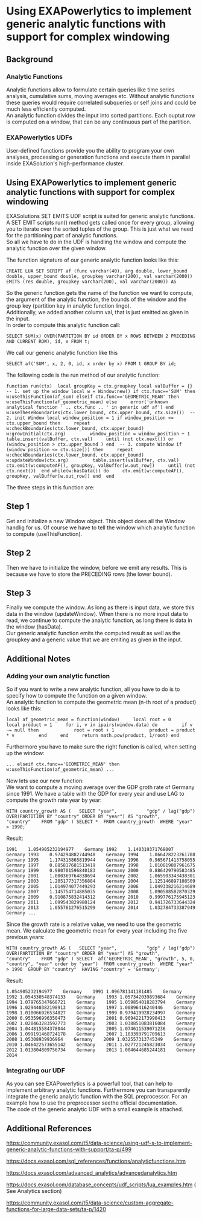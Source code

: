 # Using EXAPowerlytics to implement generic analytic functions with support for complex windowing 
## Background

### Analytic Functions

Analytic functions allow to formulate certain queries like time series analysis, cumulative sums, moving averages etc. Without analytic functions these queries would require correlated subqueries or self joins and could be much less efficiently computed.  
An analytic function divides the input into sorted partitions. Each ouptut row is computed on a window, that can be any continuous part of the partition.

### EXAPowerlytics UDFs

User-defined functions provide you the ability to program your own analyses, processing or generation functions and execute them in parallel inside EXASolution's high-performance cluster. 

## Using EXAPowerlytics to implement generic analytic functions with support for complex windowing

EXASolutions SET EMITS UDF script is suited for generic analytic functions. A SET EMIT scripts run() method gets called once for every group, allowing you to iterate over the sorted tuples of the group. This is just what we need for the partitioning part of analytic functions.  
So all we have to do in the UDF is handling the window and compute the analytic function over the given window.

The function signature of our generic analytic function looks like this:


```
CREATE LUA SET SCRIPT af (func varchar(40), arg double, lower_bound double, upper_bound double, groupkey varchar(200), val varchar(2000))  EMITS (res double, groupkey varchar(200), val varchar(2000)) AS 
```
So the generic function gets the name of the function we want to compute, the argument of the analytic function, the bounds of the window and the group key (partition key in analytic function lingo).  
Additionally, we added another column val, that is just emitted as given in the input.  
In order to compute this analytic function call:


```
SELECT SUM(x) OVER(PARTITION BY id ORDER BY x ROWS BETWEEN 2 PRECEDING AND CURRENT ROW), id, x FROM t; 
```
We call our generic analytic function like this


```
SELECT af('SUM', x, 2, 0, id, x order by x) FROM t GROUP BY id; 
```
The following code is the run method of our analytic function:


```
function run(ctx)  local groupKey = ctx.groupkey local valBuffer = {}  -- 1. set up the window local w = Window:new() if ctx.func=='SUM' then     w:useThisFunction(af_sum) elseif ctx.func=='GEOMETRIC_MEAN' then     w:useThisFunction(af_geometric_mean) else     error('unknown analytical function ' .. ctx.func .. ' in generic udf af') end w:useTheseBoundaries(ctx.lower_bound, ctx.upper_bound, ctx.size())  -- 2. init Window local window_position = 1 if window_position <= ctx.upper_bound then     repeat         w:checkBoundaries(ctx.lower_bound, ctx.upper_bound)         w:growInitial(ctx.arg)         window_position = window_position + 1         table.insert(valBuffer, ctx.val)     until (not ctx.next()) or (window_position > ctx.upper_bound ) end  -- 3. compute Window if (window_position <= ctx.size()) then     repeat         w:checkBoundaries(ctx.lower_bound, ctx.upper_bound)         w:updateWindow(ctx.arg)         table.insert(valBuffer, ctx.val)         ctx.emit(w:computeAF(), groupKey, valBuffer[w.out_row])     until (not ctx.next())  end while(w:hasData()) do     ctx.emit(w:computeAF(), groupKey, valBuffer[w.out_row]) end  end 
```
The three steps in this function are:

## Step 1

Get and initialize a new Window object. This object does all the Window handlig for us. Of course we have to tell the window which analytic function to compute (useThisFunction).

## Step 2

Then we have to initialize the window, before we emit any results. This is because we have to store the PRECEDING rows (the lower bound).

## Step 3

Finally we compute the window. As long as there is input data, we store this data in the window (updateWindow). When there is no more input data to read, we continue to compute the analytic function, as long there is data in the window (hasData).  
Our generic analytic function emits the computed result as well as the groupkey and a generic value that we are emiting as given in the input.

## Additional Notes

### Adding your own analytic function

So if you want to write a new analytic function, all you have to do is to specify how to compute the function on a given window.  
An analytic function to compute the geometric mean (n-th root of a product) looks like this:


```
local af_geometric_mean = function(window)     local root = 0     local product = 1     for i, v in ipairs(window.data) do         if v ~= null then             root = root + 1             product = product * v         end     end     return math.pow(product, 1/root) end 
```
Furthermore you have to make sure the right function is called, when setting up the window:


```
... elseif ctx.func=='GEOMETRIC_MEAN' then     w:useThisFunction(af_geometric_mean) ... 
```
Now lets use our new function:  
We want to compute a moving average over the GDP groth rate of Germany since 1991. We have a table with the GDP for every year and use LAG to compute the growth rate year by year:


```
WITH country_growth AS (   SELECT "year",           "gdp" / lag("gdp") OVER(PARTITION BY "country" ORDER BY "year") AS "growth",           "country"    FROM "gdp" ) SELECT *  FROM country_growth  WHERE "year" > 1990; 
```
Result:


```
1991    1.054905232194977    Germany 1992    1.140319371768007    Germany 1993    0.974294882744948    Germany 1994    1.066428223261708    Germany 1995    1.174315865819944    Germany 1996    0.965671413758055    Germany 1997    0.885817681513419    Germany 1998    1.010819807961675    Germany 1999    0.980701596840183    Germany 2000    0.886429790583485    Germany 2001    1.000369764838694    Germany 2002    1.065903343438301    Germany 2003    1.205177317356884    Germany 2004    1.125146897108509    Germany 2005    1.014974077449293    Germany 2006    1.049338216214689    Germany 2007    1.145754714885035    Germany 2008    1.090588582870329    Germany 2009    0.910875832414312    Germany 2010    0.999776175945123    Germany 2011    1.099543829980124    Germany 2012    0.941726733644324    Germany 2013    1.055761276515299    Germany 2014    1.032784733387949    Germany ... 
```
Since the growth rate is a relative value, we need to use the geometric mean. We calculate the geometric mean for every year including the five previous years:


```
WITH country_growth AS (   SELECT "year",           "gdp" / lag("gdp") OVER(PARTITION BY "country" ORDER BY "year") AS "growth",           "country"    FROM "gdp" ) SELECT  af('GEOMETRIC_MEAN', "growth", 5, 0, "country", "year" order by "year")  FROM country_growth  WHERE "year" > 1990  GROUP BY "country"  HAVING "country" = 'Germany'; 
```
Result:


```
1.054905232194977    Germany    1991 1.096781141181485    Germany    1992 1.054330548374133    Germany    1993 1.057342039893684    Germany    1994 1.079765347668721    Germany    1995 1.059854018283794    Germany    1996 1.029440382198913    Germany    1997 1.00896416240446    Germany    1998 1.010066926534827    Germany    1999 0.979419928234997    Germany    2000 0.953596996350473    Germany    2001 0.969422173990413    Germany    2002 1.020463283592773    Germany    2003 1.038851083816084    Germany    2004 1.044815584378044    Germany    2005 1.074611539071236    Germany    2006 1.099191468724178    Germany    2007 1.103393791709613    Germany    2008 1.05308939936964    Germany    2009 1.032557313745349    Germany    2010 1.046422573655142    Germany    2011 1.027721245823034    Germany    2012 1.013804809756734    Germany    2013 1.004644685244181    Germany    2014 
```
### Integrating our UDF

As you can see EXAPowerlytics is a powerfull tool, that can help to implement arbitrary analytic functions. Furthermore you can transparently integrate the generic analytic function with the SQL preprocessor. For an example how to use the preprocessor seethe official documentation.  
The code of the generic analytic UDF with a small example is attached.

## Additional References

<https://community.exasol.com/t5/data-science/using-udf-s-to-implement-generic-analytic-functions-with-support/ta-p/499>

<https://docs.exasol.com/sql_references/functions/analyticfunctions.htm>

<https://docs.exasol.com/advanced_analytics/advancedanalytics.htm>

<https://docs.exasol.com/database_concepts/udf_scripts/lua_examples.htm> (See Analytics section)

<https://community.exasol.com/t5/data-science/custom-aggregate-functions-for-large-data-sets/ta-p/1420>

